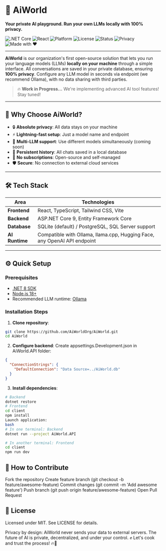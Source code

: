 # 🤖 AiWorld  
**Your private AI playground. Run your own LLMs locally with 100% privacy.**

![.NET Core](https://img.shields.io/badge/.NET%20Core-8.0-blue) ![React](https://img.shields.io/badge/React-18.2.0-blue) ![Platform](https://img.shields.io/badge/platform-Desktop%20App-lightgrey) ![License](https://img.shields.io/badge/License-Apache%202.0-green) ![Status](https://img.shields.io/badge/status-Work%20In%20Progress-yellow) ![Privacy](https://img.shields.io/badge/privacy-100%25%20guaranteed-success) ![Made with ❤️](https://img.shields.io/badge/made%20with-%E2%9D%A4-red)

---

**AiWorld** is our organization's first open-source solution that lets you run your language models (LLMs) **locally on your machine** through a simple interface. All conversations are saved in your private database, ensuring **100% privacy**. Configure any LLM model in seconds via endpoint (we recommend Ollama), with no data sharing with third parties.  

> 🔥 **Work in Progress...** We're implementing advanced AI tool features! Stay tuned!  

---

## 🌟 Why Choose AiWorld?

- 🔒 **Absolute privacy**: All data stays on your machine
- ⚡ **Lightning-fast setup**: Just a model name and endpoint
- 🧠 **Multi-LLM support**: Use different models simultaneously (coming soon)
- 💾 **Persistent history**: All chats saved in a local database
- 🚫 **No subscriptions**: Open-source and self-managed
- 🛡️ **Secure**: No connection to external cloud services

---

## 🛠 Tech Stack

| **Area**       | **Technologies**                                                             |
|----------------|-----------------------------------------------------------------------------|
| **Frontend**   | React, TypeScript, Tailwind CSS, Vite                                    |
| **Backend**    | ASP.NET Core 9, Entity Framework Core                                |
| **Database**   | SQLite (default) / PostgreSQL, SQL Server support                          |
| **AI Runtime** | Compatible with Ollama, llama.cpp, Hugging Face, any OpenAI API endpoint    |

---

## ⚙️ Quick Setup

### Prerequisites
- [.NET 8 SDK](https://dotnet.microsoft.com/download)
- [Node.js 18+](https://nodejs.org/)
- Recommended LLM runtime: [Ollama](https://ollama.ai/)

### Installation Steps

1. **Clone repository**:
 ```bash
 git clone https://github.com/AiWorldOrg/AiWorld.git
 cd AiWorld
 ```
2. **Configure backend**:
Create appsettings.Development.json in AiWorld.API folder:
``` json
{
  "ConnectionStrings": {
    "DefaultConnection": "Data Source=../AiWorld.db"
  }
}
```
3. **Install dependencies**:
```bash
# Backend
dotnet restore
# Frontend
cd client
npm install
Launch application:
bash
# In one terminal: Backend
dotnet run --project AiWorld.API

# In another terminal: Frontend
cd client
npm run dev
```

## 🤝 How to Contribute

Fork the repository
Create feature branch (git checkout -b feature/awesome-feature)
Commit changes (git commit -m 'Add awesome feature')
Push branch (git push origin feature/awesome-feature)
Open Pull Request

## 📄 License

Licensed under MIT. See LICENSE for details.

Privacy by design: AiWorld never sends your data to external servers.
The future of AI is private, decentralized, and under your control. ✊
Let's cook and trust the process! 🔥🍳

